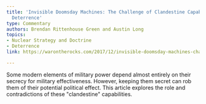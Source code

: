```yaml
---
title: 'Invisible Doomsday Machines: The Challenge of Clandestine Capabilities and
  Deterrence'
type: Commentary
authors: Brendan Rittenhouse Green and Austin Long
topics:
- Nuclear Strategy and Doctrine
- Deterrence
link: https://warontherocks.com/2017/12/invisible-doomsday-machines-challenge-clandestine-capabilities-deterrence/

---
```

Some modern elements of military power depend almost entirely on their secrecy for military effectiveness. However, keeping them secret can rob them of their potential political effect. This article explores the role and contradictions of these "clandestine" capabilities. 